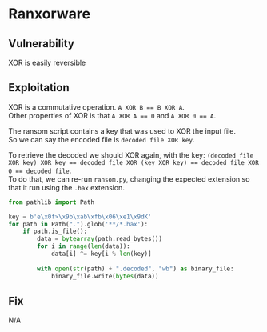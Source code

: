 # Ranxorware

## Vulnerability
XOR is easily reversible

## Exploitation
XOR is a commutative operation. `A XOR B == B XOR A`.  
Other properties of XOR is that `A XOR A == 0` and `A XOR 0 == A`.

The ransom script contains a key that was used to XOR the input file.  
So we can say the encoded file is `decoded file XOR key`.

To retrieve the decoded we should XOR again, with the key: `(decoded file XOR key) XOR key == decoded file XOR (key XOR key) == decoded file XOR 0 == decoded file`.  
To do that, we can re-run `ransom.py`, changing the expected extension so that it run using the `.hax` extension.

```python
from pathlib import Path

key = b'e\x0f>\x9b\xab\xfb\x06\xe1\x9dK'
for path in Path(".").glob('**/*.hax'):
    if path.is_file():
        data = bytearray(path.read_bytes())
        for i in range(len(data)):
            data[i] ^= key[i % len(key)]
        
        with open(str(path) + ".decoded", "wb") as binary_file:
            binary_file.write(bytes(data))
```

## Fix
N/A
